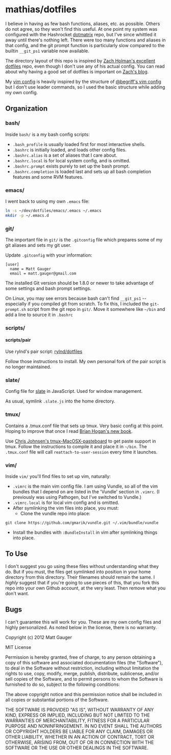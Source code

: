 mathias/dotfiles
================

I believe in having as few bash functions, aliases, etc. as possible. Others do not agree, so they won't find this useful. At one point my system was configured with the Hashrocket [dotmatrix](https://github.com/hashrocket/dotmatrix) repo, but I've since whittled it away until there's nothing left. There were too many functions and aliases in that config, and the git prompt function is particularly slow compared to the builtin `__git_ps1` variable now available.

The directory layout of this repo is inspired by [Zach Holman's excellent dotfiles](https://github.com/holman/dotfiles) repo, even though I don't use any of his actual config. You can read about why having a good set of dotfiles is important on [Zach's blog](http://zachholman.com/2010/08/dotfiles-are-meant-to-be-forked/).

My [vim config](https://github.com/mathias/dotfiles/blob/master/vim/.vimrc) is heavily inspired by the structure of [@begriff's vim config](https://github.com/begriffs/dotfiles/blob/c05413b1976f8aed1051883bb8dfa588cd8e119a/.vimrc) but I don't use leader commands, so I used the basic structure while adding my own config.

Organization
------------

### bash/

Inside `bash/` is a my bash config scripts:

* `.bash_profile` is usually loaded first for most interactive shells.
* `.bashrc` is initially loaded, and loads other config files.
* `.bashrc.alias` is a set of aliases that I care about.
* `.bashrc.local` is for local system config, and is omitted.
* `.bashrc.prompt` exists purely to set up the bash prompt.
* `.bashrc.completion` is loaded last and sets up all bash completion features and some RVM features.

### emacs/

I went back to using my own `.emacs` file:

```bash
ln -s ~/dev/dotfiles/emacs/.emacs ~/.emacs
mkdir -p ~/.emacs.d
```

### git/

The important file in `git/` is the `.gitconfig` file which prepares some of my git aliases and sets my git user.

Update `.gitconfig` with your information:

```
[user]
  name = Matt Gauger
  email = matt.gauger@gmail.com
```

The installed Git version should be 1.8.0 or newer to take advantage of some settings and bash prompt settings.

On Linux, you may see errors because bash can't find `__git_ps1` -- especially if you compiled git from scratch. To fix this, I included the `git-prompt.sh` script from the git repo in `git/`. Move it somewhere like `~/bin` and add a line to source it in `.bashrc`

### scripts/

#### scripts/pair

Use rylnd's pair script: [rylnd/dotfiles](https://github.com/rylnd/dotfiles)

Follow those instructions to install. My own personal fork of the pair script is no longer maintained.

### slate/

Config file for [slate](https://github.com/jigish/slate) in JavaScript. Used for window management.

As usual, symlink `.slate.js` into the home directory.

### tmux/

Contains a .tmux.conf file that sets up tmux. Very basic config at this point. Hoping to improve that once I read [Brian Hogan's new book](http://pragprog.com/book/bhtmux/tmux).

Use [Chris Johnsen's tmux-MacOSX-pasteboard](https://github.com/ChrisJohnsen/tmux-MacOSX-pasteboard) to get paste support in tmux. Follow the instructions to compile it and place it in `~/bin`. The `.tmux.conf` file will call `reattach-to-user-session` every time it launches.

### vim/

Inside `vim/` you'll find files to set up vim, naturally:

* `.vimrc` is the main vim config file. I am using Vundle, so all of the vim bundles that I depend on are listed in the 'Vundle' section in `.vimrc`. (I previously was using Pathogen, but I've switched to Vundle.)
* `.vimrc.local` is for local vim config and is omitted.
* After symlinking the vim files into place, you must:
  * Clone the vundle repo into place:
```
git clone https://github.com/gmarik/vundle.git ~/.vim/bundle/vundle
```
  * Install the bundles with `:BundleInstall` in vim after symlinking things into place.

To Use
------

I don't suggest you go using these files without understanding what they do. But if you must, the files get symlinked into position in your home directory from this directory. Their filenames should remain the same. I *highly* suggest that if you're going to use pieces of this, that you fork this repo into your own Github account, at the very least. Then remove what you don't want.

Bugs
----

I can't guarantee this will work for you. These are my own config files and highly personalized. As noted below in the license, there is no warranty.

Copyright (c) 2012 Matt Gauger

MIT License

Permission is hereby granted, free of charge, to any person obtaining
a copy of this software and associated documentation files (the
"Software"), to deal in the Software without restriction, including
without limitation the rights to use, copy, modify, merge, publish,
distribute, sublicense, and/or sell copies of the Software, and to
permit persons to whom the Software is furnished to do so, subject to
the following conditions:

The above copyright notice and this permission notice shall be
included in all copies or substantial portions of the Software.

THE SOFTWARE IS PROVIDED "AS IS", WITHOUT WARRANTY OF ANY KIND,
EXPRESS OR IMPLIED, INCLUDING BUT NOT LIMITED TO THE WARRANTIES OF
MERCHANTABILITY, FITNESS FOR A PARTICULAR PURPOSE AND
NONINFRINGEMENT. IN NO EVENT SHALL THE AUTHORS OR COPYRIGHT HOLDERS BE
LIABLE FOR ANY CLAIM, DAMAGES OR OTHER LIABILITY, WHETHER IN AN ACTION
OF CONTRACT, TORT OR OTHERWISE, ARISING FROM, OUT OF OR IN CONNECTION
WITH THE SOFTWARE OR THE USE OR OTHER DEALINGS IN THE SOFTWARE.

